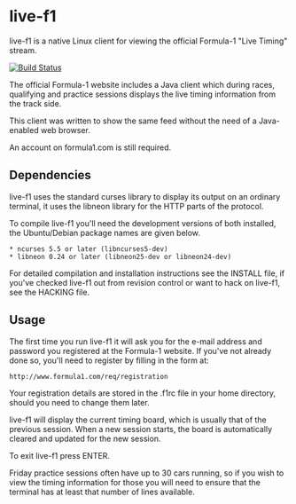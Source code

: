 # live-f1
live-f1 is a native Linux client for viewing the official Formula-1 "Live Timing" stream.

[![Build Status](https://travis-ci.org/kaderud/live-f1.svg?branch=master)](https://travis-ci.org/kaderud/live-f1)

The official Formula-1 website includes a Java client which during
races, qualifying and practice sessions displays the live timing
information from the track side.

This client was written to show the same feed without the need of a
Java-enabled web browser.

An account on formula1.com is still required.


Dependencies
------------

live-f1 uses the standard curses library to display its output on an
ordinary terminal, it uses the libneon library for the HTTP parts of
the protocol.

To compile live-f1 you'll need the development versions of both
installed, the Ubuntu/Debian package names are given below.

	* ncurses 5.5 or later (libncurses5-dev)
	* libneon 0.24 or later (libneon25-dev or libneon24-dev)

For detailed compilation and installation instructions see the INSTALL
file, if you've checked live-f1 out from revision control or want to
hack on live-f1, see the HACKING file.


Usage
-----

The first time you run live-f1 it will ask you for the e-mail address
and password you registered at the Formula-1 website.  If you've not
already done so, you'll need to register by filling in the form at:

	http://www.formula1.com/req/registration

Your registration details are stored in the .f1rc file in your home
directory, should you need to change them later.

live-f1 will display the current timing board, which is usually that
of the previous session.  When a new session starts, the board is
automatically cleared and updated for the new session.

To exit live-f1 press ENTER.

Friday practice sessions often have up to 30 cars running, so if you
wish to view the timing information for those you will need to ensure
that the terminal has at least that number of lines available.
